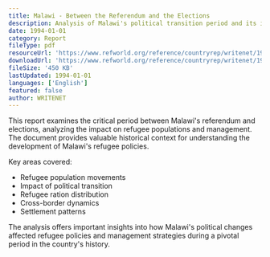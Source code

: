 ```yaml
---
title: Malawi - Between the Referendum and the Elections
description: Analysis of Malawi's political transition period and its impact on refugee movements and management.
date: 1994-01-01
category: Report
fileType: pdf
resourceUrl: 'https://www.refworld.org/reference/countryrep/writenet/1994/en/94255'
downloadUrl: 'https://www.refworld.org/reference/countryrep/writenet/1994/en/94255'
fileSize: '450 KB'
lastUpdated: 1994-01-01
languages: ['English']
featured: false
author: WRITENET
---
```


This report examines the critical period between Malawi's referendum and elections, analyzing the impact on refugee populations and management. The document provides valuable historical context for understanding the development of Malawi's refugee policies.

Key areas covered:
- Refugee population movements
- Impact of political transition
- Refugee ration distribution
- Cross-border dynamics
- Settlement patterns

The analysis offers important insights into how Malawi's political changes affected refugee policies and management strategies during a pivotal period in the country's history.
